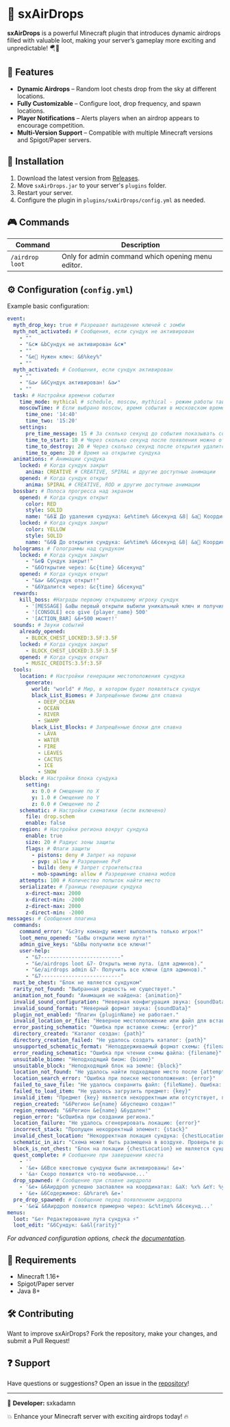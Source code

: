 # 🌟 sxAirDrops  

**sxAirDrops** is a powerful Minecraft plugin that introduces dynamic airdrops filled with valuable loot, making your server’s gameplay more exciting and unpredictable! 🪂💎  

## 🚀 Features  

- **Dynamic Airdrops** – Random loot chests drop from the sky at different locations.  
- **Fully Customizable** – Configure loot, drop frequency, and spawn locations.  
- **Player Notifications** – Alerts players when an airdrop appears to encourage competition.  
- **Multi-Version Support** – Compatible with multiple Minecraft versions and Spigot/Paper servers.  

## 👥 Installation  

1. Download the latest version from [Releases](https://github.com/sxkadamn/sxAirDrops/releases).  
2. Move `sxAirDrops.jar` to your server's `plugins` folder.  
3. Restart your server.  
4. Configure the plugin in `plugins/sxAirDrops/config.yml` as needed.  

## 🎮 Commands  

| Command                      | Description                                   |  
|------------------------------|-----------------------------------------------|  
| `/airdrop loot`           | Only for admin command which opening menu editor.       |  
## ⚙️ Configuration (`config.yml`)  

Example basic configuration:  

```yaml
event:
  myth_drop_key: true # Разрешает выпадение ключей с зомби
  myth_not_activated: # Сообщения, если сундук не активирован
    - ""
    - "&c✖ &bСундук не активирован &c✖"
    - ""
    - "&e🔑 Нужен ключ: &6%key%"
    - ""
  myth_activated: # Сообщения, если сундук активирован
    - ""
    - "&a✔ &6Сундук активирован! &a✔"
    - ""
  task: # Настройки времени события
    time_mode: mythical # schedule, moscow, mythical - режим работы таймера
    moscowTime: # Если выбрано moscow, время события в московском времени
      time_one: '14:40'
      time_two: '15:20'
    settings:
      pre_time_message: 15 # За сколько секунд до события показывать сообщение
      time_to_start: 10 # Через сколько секунд после появления можно открыть
      time_to_destroy: 20 # Через сколько секунд после открытия удалится
      time_to_open: 20 # Время на открытие сундука
  animations: # Анимации сундука
    locked: # Когда сундук закрыт
      anima: CREATIVE # CREATIVE, SPIRAL и другие доступные анимации
    opened: # Когда сундук открыт
      anima: SPIRAL # CREATIVE, ROD и другие доступные анимации
  bossbar: # Полоса прогресса над экраном
    opened: # Когда сундук открыт
      color: RED
      style: SOLID
      name: "&6⏳ До удаления сундука: &e%time% &6секунд &8| &a📍 Координаты: &e%x% %y% %z%"
    locked: # Когда сундук закрыт
      color: YELLOW
      style: SOLID
      name: "&6🔒 До открытия сундука: &e%time% &6секунд &8| &a📍 Координаты: &e%x% %y% %z%"
  holograms: # Голограммы над сундуком
    locked: # Когда сундук закрыт
      - "&e🔒 Сундук закрыт!"
      - "&6Открытие через: &c{time} &6секунд"
    opened: # Когда сундук открыт
      - "&a✔ &6Сундук открыт!"
      - "&6Удалится через: &c{time} &6секунд"
  rewards:
    kill_boss: #Награды первому открывшему игроку сундук
      - '[MESSAGE] &aВы первый открыли выбили уникальный ключ и получили награду!'
      - '[CONSOLE] eco give {player_name} 500'
      - '[ACTION_BAR] &6+500 монет!'
  sounds: # Звуки событий
    already_opened:
      - BLOCK_CHEST_LOCKED:3.5F:3.5F
    locked: # Когда сундук закрыт
      - BLOCK_CHEST_LOCKED:3.5F:3.5F
    opened: # Когда сундук открыт
      - MUSIC_CREDITS:3.5f:3.5F
  tools:
    location: # Настройки генерации местоположения сундука
      generate:
        world: "world" # Мир, в котором будет появляться сундук
        black_List_Biomes: # Запрещённые биомы для спавна
          - DEEP_OCEAN
          - OCEAN
          - RIVER
          - SWAMP
        black_List_Blocks: # Запрещённые блоки для спавна
          - LAVA
          - WATER
          - FIRE
          - LEAVES
          - CACTUS
          - ICE
          - SNOW
    block: # Настройки блока сундука
      setting:
        x: 0.0 # Смещение по X
        y: 1.0 # Смещение по Y
        z: 0.0 # Смещение по Z
    schematic: # Настройки схематики (если включено)
      file: drop.schem
      enable: false
    region: # Настройки региона вокруг сундука
      enable: true
      size: 20 # Радиус зоны защиты
      flags: # Флаги защиты
        - pistons: deny # Запрет на поршни
        - pvp: allow # Разрешение PvP
        - build: deny # Запрет строительства
        - mob-spawning: allow # Разрешение спавна мобов
    attempts: 100 # Количество попыток найти место
    serializate: # Границы генерации сундука
      x-direct-max: 2000
      x-direct-min: -2000
      z-direct-max: 2000
      z-direct-min: -2000
messages: # Сообщения плагина
  commands:
    command_error: "&cЭту команду может выполнять только игрок!"
    loot_menu_opened: "&aВы открыли меню лута!"
    admin_give_keys: "&bВы получили все ключи!"
    user-help:
      - "&7--------------------------"
      - "&e/airdrops loot &7- Открыть меню лута. (для админов)."
      - "&e/airdrops admin &7- Получить все ключи (для админов)."
      - "&7--------------------------"
  must_be_chest: "Блок не является сундуком"
  rarity_not_found: "Выбранная редкость не существует."
  animation_not_found: "Анимация не найдена: {animation}"
  invalid_sound_configuration: "Неверная конфигурация звука: {soundData}"
  invalid_sound_format: "Неверный формат звука: {soundData}"
  plugin_not_enabled: "Плагин {pluginName} не работает."
  invalid_location_or_file: "Неверное местоположение или файл для вставки схемы."
  error_pasting_schematic: "Ошибка при вставке схемы: {error}"
  directory_created: "Каталог создан: {path}"
  directory_creation_failed: "Не удалось создать каталог: {path}"
  unsupported_schematic_format: "Неподдерживаемый формат схемы: {filename}"
  error_reading_schematic: "Ошибка при чтении схемы файла: {filename}"
  unsuitable_biome: "Неподходящий биом: {biome}"
  unsuitable_block: "Неподходящий блок на земле: {block}"
  location_not_found: "Не удалось найти подходящее место после {attempts} попыток."
  location_search_error: "Ошибка при поиске местоположения: {error}"
  failed_to_save_file: "Не удалось сохранить файл: {fileName}. Ошибка: {error}"
  failed_to_load_item: "Не удалось загрузить предмет: {key}"
  invalid_item: "Предмет {key} является некорректным или отсутствует, пропускаем."
  region_created: "&6Регион &e{name} &6успешно создан!"
  region_removed: "&6Регион &e{name} &6удален!"
  region_error: "&cОшибка при создании региона."
  location_failure: "Не удалось сгенерировать локацию: {error}"
  incorrect_stack: "Пропущен некорректный элемент: {stack}"
  invalid_chest_location: "Некорректная локация сундука: {chestLocation}"
  schematic_in_air: "Схема может быть размещена в воздухе. Проверьте расчеты высоты."
  block_is_not_chest: "Блок на локации {chestLocation} не является сундуком!"
  quest_complete: # Сообщение при завершении квеста
    - ''
    - '&e✦ &6Все квестовые сундуки были активированы! &e✦'
    - '&a⚡ Скоро появится что-то необычное...'
  drop_spawned: # Сообщение при спавне аирдропа
    - '&e✦ &6Аирдроп успешно заспавлен на координатах: &aX: %x% &eY: %y% &aZ: %z% &e✦'
    - '&e✦ &6Содержимое: &b%rare% &e✦'
  pre_drop_spawned: # Сообщение перед появлением аирдропа
    - '&e⌛ &6Аирдроп появится примерно через: &c%time% &6секунд...'
menus:
  loot: "&e⚡ Редактирование лута сундука ⚡"
  loot_edit: "&6Сундук: &a&l{rarity}"

```

*For advanced configuration options, check the [documentation](https://github.com/sxkadamn/sxAirDrops/wiki).*  

## 📌 Requirements  

- Minecraft 1.16+  
- Spigot/Paper server  
- Java 8+  

## 🛠️ Contributing  

Want to improve sxAirDrops? Fork the repository, make your changes, and submit a Pull Request!  

## ❓ Support  

Have questions or suggestions? Open an issue in the [repository](https://github.com/sxkadamn/sxAirDrops/issues)!  

---

🔹 **Developer:** sxkadamn  

💥 Enhance your Minecraft server with exciting airdrops today! 🔥

